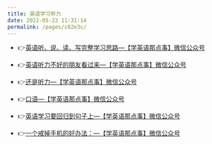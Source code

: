 ```yaml
---
title: 英语学习听力
date: 2022-05-22 11:31:14
permalink: /pages/c82e3c/
---
```



- 👉[英语听、说、读、写完整学习思路—【学英语那点事】微信公众号](https://mp.weixin.qq.com/s/kcG36rL8G3CXVxT27ptrxQ)

- 👉[英语听力不好的朋友看过来—【学英语那点事】微信公众号](https://mp.weixin.qq.com/s/ZDpUzAD-Pq9dnMPK11C2tw)

- 👉[还是听力—【学英语那点事】微信公众号](https://mp.weixin.qq.com/s/H1AzYxw22eYRuC5fzhCWeA)

- 👉[口语—【学英语那点事】微信公众号](https://mp.weixin.qq.com/s/edq2Td458ibvTLPgXsd7dw)

- 👉[英语学习要回归到句子上—【学英语那点事】微信公众号](https://mp.weixin.qq.com/s/j1R5oIkiZlTQauIKT5T9Og)

- 👉[一个戒掉手机的好办法：—【学英语那点事】微信公众号](https://mp.weixin.qq.com/s/-Kr15Zt-KZQkACQpFdIanA)
